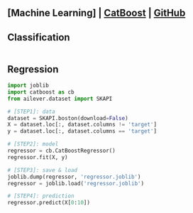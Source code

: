 ## [Machine Learning] | [CatBoost](https://catboost.ai/en/docs/) | [GitHub](https://github.com/catboost/catboost)

## Classification
```python
```

## Regression
```python
import joblib
import catboost as cb
from ailever.dataset import SKAPI

# [STEP1]: data
dataset = SKAPI.boston(download=False)
X = dataset.loc[:, dataset.columns != 'target']
y = dataset.loc[:, dataset.columns == 'target']

# [STEP2]: model
regressor = cb.CatBoostRegressor()
regressor.fit(X, y)

# [STEP3]: save & load
joblib.dump(regressor, 'regressor.joblib')
regressor = joblib.load('regressor.joblib')

# [STEP4]: prediction
regressor.predict(X[0:10])
```
